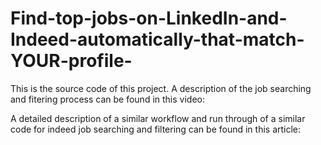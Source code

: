 # Find-top-jobs-on-LinkedIn-and-Indeed-automatically-that-match-YOUR-profile-

This is the source code of this project. 
A description of the job searching and fitering process can be found in this video:

A detailed description of a similar workflow and run through of a similar code for indeed job searching and filtering can be found in this article:
